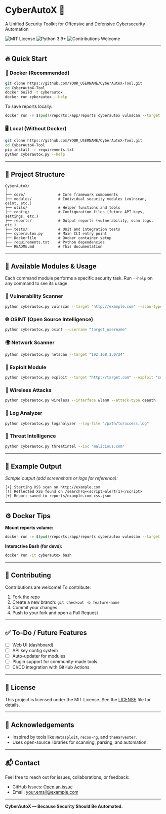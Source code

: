 # CyberAutoX 🔐
A Unified Security Toolkit for Offensive and Defensive Cybersecurity Automation

![MIT License](https://img.shields.io/badge/license-MIT-green)
![Python 3.9+](https://img.shields.io/badge/python-3.9%2B-blue)
![Contributions Welcome](https://img.shields.io/badge/contributions-welcome-brightgreen)

---

## 🔥 Quick Start

### 🐳 Docker (Recommended)
```bash
git clone https://github.com/YOUR_USERNAME/CyberAutoX-Tool.git
cd CyberAutoX-Tool
docker build -t cyberautox .
docker run cyberautox --help
```

To save reports locally:
```bash
docker run -v $(pwd)/reports:/app/reports cyberautox vulnscan --target "http://example.com" --scan-type "xss"
```

### 🖥️ Local (Without Docker)
```bash
git clone https://github.com/YOUR_USERNAME/CyberAutoX-Tool.git
cd CyberAutoX-Tool
pip install -r requirements.txt
python cyberautox.py --help
```

---

## 📂 Project Structure

```plaintext
CyberAutoX/
│
├── core/               # Core framework components
├── modules/            # Individual security modules (vulnscan, osint, etc.)
├── utils/              # Helper functions and tools
├── config/             # Configuration files (future API keys, settings, etc.)
├── reports/            # Output reports (vulnerability, scan logs, etc.)
├── tests/              # Unit and integration tests
├── cyberautox.py       # Main CLI entry point
├── Dockerfile          # Docker container setup
├── requirements.txt    # Python dependencies
└── README.md           # This documentation
```

---

## 🚀 Available Modules & Usage

Each command module performs a specific security task. Run `--help` on any command to see its usage.

### 🔎 Vulnerability Scanner
```bash
python cyberautox.py vulnscan --target "http://example.com" --scan-type "xss"
```

### 🌐 OSINT (Open Source Intelligence)
```bash
python cyberautox.py osint --username "target_username"
```

### 🌍 Network Scanner
```bash
python cyberautox.py netscan --target "192.168.1.0/24"
```

### 🧪 Exploit Module
```bash
python cyberautox.py exploit --target "http://target.com" --exploit "sql_injection"
```

### 📶 Wireless Attacks
```bash
python cyberautox.py wireless --interface wlan0 --attack-type deauth
```

### 📜 Log Analyzer
```bash
python cyberautox.py loganalyzer --log-file "/path/to/access.log"
```

### 🧠 Threat Intelligence
```bash
python cyberautox.py threatintel --ioc "malicious.com"
```

---

## 🧪 Example Output

_Sample output (add screenshots or logs for reference):_

```plaintext
[+] Starting XSS scan on http://example.com
[!] Reflected XSS found on /search?q=<script>alert(1)</script>
[+] Report saved to reports/example.com-xss.json
```

---

## ⚙️ Docker Tips

**Mount reports volume:**
```bash
docker run -v $(pwd)/reports:/app/reports cyberautox vulnscan --target "http://site.com"
```

**Interactive Bash (for devs):**
```bash
docker run -it cyberautox bash
```

---

## 🤝 Contributing

Contributions are welcome! To contribute:

1. Fork the repo
2. Create a new branch: `git checkout -b feature-name`
3. Commit your changes
4. Push to your fork and open a Pull Request

---

## ✅ To-Do / Future Features

- [ ] Web UI (dashboard)
- [ ] API key config system
- [ ] Auto-updater for modules
- [ ] Plugin support for community-made tools
- [ ] CI/CD integration with GitHub Actions

---

## 📄 License

This project is licensed under the MIT License. See the [LICENSE](LICENSE) file for details.

---

## 🙌 Acknowledgements

- Inspired by tools like `Metasploit`, `recon-ng`, and `theHarvester`.
- Uses open-source libraries for scanning, parsing, and automation.

---

## 📬 Contact

Feel free to reach out for issues, collaborations, or feedback:
- GitHub Issues: [Open an issue](https://github.com/YOUR_USERNAME/CyberAutoX-Tool/issues)
- Email: your.email@example.com

---

**CyberAutoX — Because Security Should Be Automated.**
